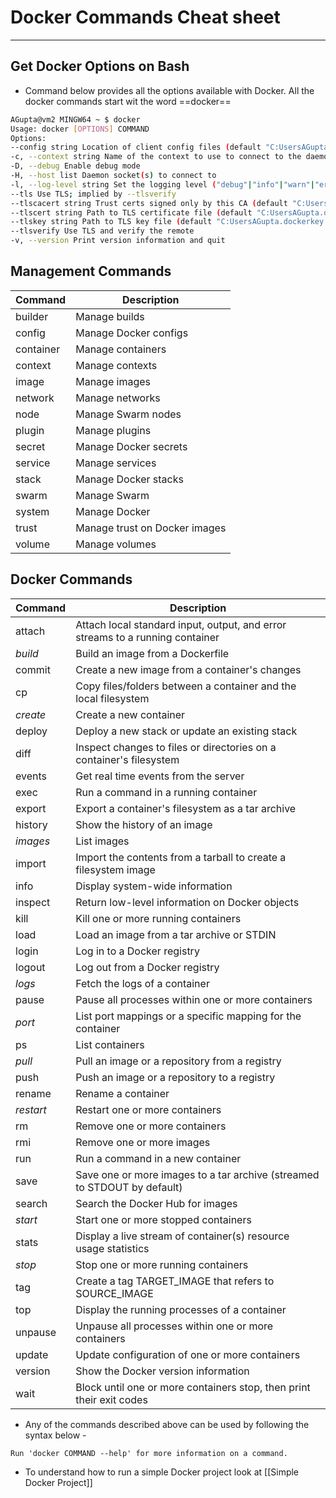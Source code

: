 # Docker Commands Cheat sheet
---
## Get Docker Options on Bash 
- Command below provides all the options available with Docker. All the docker commands start wit the word ==docker==
``` bash
AGupta@vm2 MINGW64 ~ $ docker
Usage: docker [OPTIONS] COMMAND
Options:
--config string Location of client config files (default "C:UsersAGupta.docker")
-c, --context string Name of the context to use to connect to the daemon (overrides DOCKER_HOST env var and default context set with "docker context use")
-D, --debug Enable debug mode
-H, --host list Daemon socket(s) to connect to
-l, --log-level string Set the logging level ("debug"|"info"|"warn"|"error"|"fatal") (default "info")
--tls Use TLS; implied by --tlsverify
--tlscacert string Trust certs signed only by this CA (default "C:UsersAGupta.dockerca.pem")
--tlscert string Path to TLS certificate file (default "C:UsersAGupta.dockercert.pem")
--tlskey string Path to TLS key file (default "C:UsersAGupta.dockerkey.pem")
--tlsverify Use TLS and verify the remote
-v, --version Print version information and quit

```

## Management Commands

Command | Description 
---| ---
builder| Manage builds 
config| Manage Docker configs 
container| Manage containers 
context| Manage contexts 
image| Manage images 
network |Manage networks 
node |Manage Swarm nodes 
plugin |Manage plugins 
secret| Manage Docker secrets 
service| Manage services 
stack| Manage Docker stacks 
swarm| Manage Swarm 
system |Manage Docker 
trust |Manage trust on Docker images 
volume| Manage volumes 

## Docker Commands
 Command | Description 
 --- | --- 
attach| Attach local standard input, output, and error streams to a running container
*build* |Build an image from a Dockerfile
commit| Create a new image from a container's changes 
cp |Copy files/folders between a container and the local filesystem 
*create*| Create a new container 
deploy| Deploy a new stack or update an existing stack 
diff| Inspect changes to files or directories on a container's filesystem 
events| Get real time events from the server 
exec |Run a command in a running container 
export| Export a container's filesystem as a tar archive 
history |Show the history of an image 
*images*| List images 
import| Import the contents from a tarball to create a filesystem image 
info |Display system-wide information 
inspect| Return low-level information on Docker objects 
kill |Kill one or more running containers 
load| Load an image from a tar archive or STDIN 
login |Log in to a Docker registry 
logout| Log out from a Docker registry 
*logs* |Fetch the logs of a container 
pause| Pause all processes within one or more containers 
*port* |List port mappings or a specific mapping for the container 
ps |List containers 
*pull*| Pull an image or a repository from a registry 
push| Push an image or a repository to a registry 
rename| Rename a container 
*restart*| Restart one or more containers 
rm |Remove one or more containers 
rmi |Remove one or more images 
run |Run a command in a new container 
save |Save one or more images to a tar archive (streamed to STDOUT by default) 
search| Search the Docker Hub for images
*start* |Start one or more stopped containers 
stats| Display a live stream of container(s) resource usage statistics 
*stop* |Stop one or more running containers 
tag |Create a tag TARGET_IMAGE that refers to SOURCE_IMAGE 
top |Display the running processes of a container 
unpause| Unpause all processes within one or more containers 
update| Update configuration of one or more containers 
version |Show the Docker version information 
wait |Block until one or more containers stop, then print their exit codes

- Any of the commands described above can be used by following the syntax below - 
```
Run 'docker COMMAND --help' for more information on a command.
```
- To understand how to run a simple Docker project look at [[Simple Docker Project]]

